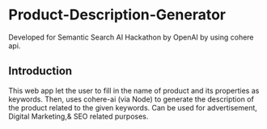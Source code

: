 # Product-Description-Generator
Developed for Semantic Search AI Hackathon by OpenAI by using cohere api.

## Introduction

This web app let the user to fill in the name of product and its properties as keywords. Then, uses cohere-ai (via Node) to generate the description of the product related to the given keywords. Can be used for advertisement, Digital Marketing,& SEO related purposes.
